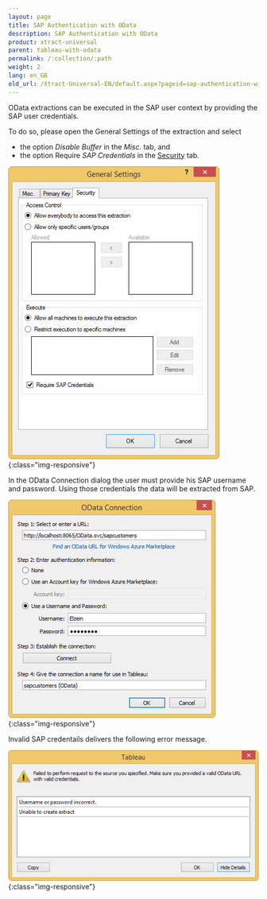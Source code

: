 ```yaml
---
layout: page
title: SAP Authentication with OData
description: SAP Authentication with OData
product: xtract-universal
parent: tableau-with-odata
permalink: /:collection/:path
weight: 2
lang: en_GB
old_url: /Xtract-Universal-EN/default.aspx?pageid=sap-authentication-with-odata
---
```


OData extractions can be executed in the SAP user context by providing the SAP user credentials.  

To do so, please open the General Settings of the extraction and select 
- the option *Disable Buffer* in the *Misc.* tab, and 
- the option Require *SAP Credentials* in the [Security]() tab.

![Require-SAP-Credentials](/img/content/Require-SAP-Credentials.jpg){:class="img-responsive"}

In the OData Connection dialog the user must provide his SAP username and password. Using those credentials the data will be extracted from SAP. 

![Tableau-Odata-Credentials](/img/content/Tableau-Odata-Credentials.jpg){:class="img-responsive"}

Invalid SAP credentails delivers the following error message.

![Tableau-SAP-Credentials-Error](/img/content/Tableau-SAP-Credentials-Error.jpg){:class="img-responsive"}

